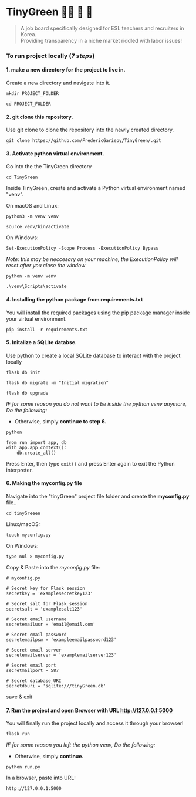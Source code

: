 # TinyGreen :teacher: :handshake: :school:
> A job board specifically designed for ESL teachers and recruiters in Korea.<br>
 Providing transparency in a niche market riddled with labor issues!

### To run project locally (*7 steps*)
#### 1. make a new directory for the project to live in.
Create a new directory and navigate into it.

`mkdir PROJECT_FOLDER`

`cd PROJECT_FOLDER`
#### 2. git clone this repository. 
Use git clone to clone the repository into the newly created directory.

`git clone https://github.com/FredericGariepy/TinyGreen/.git`

#### 3. Activate python virtual environment. 
Go into the the TinyGreen directory

`cd TinyGreen`

Inside TinyGreen, create and activate a Python virtual environment named "venv". 

On macOS and Linux:

`python3 -m venv venv`

`source venv/bin/activate`

On Windows:

`Set-ExecutionPolicy -Scope Process -ExecutionPolicy Bypass`

*Note: this may be neccesary on your machine, the ExecutionPolicy will reset after you close the window*

`python -m venv venv`

`.\venv\Scripts\activate`

#### 4. Installing the python package from requirements.txt
You will install the required packages using the pip package manager inside your virtual environment.

`pip install -r requirements.txt`

#### 5. Initalize a SQLite databse.
Use python to create a local SQLite database to interact with the project locally

`flask db init`

`flask db migrate -m "Initial migration"`

`flask db upgrade`

*IF for some reason you do not want to be inside the python venv anymore, Do the following:*

* Otherwise, simply **continue to step 6.**

`python`

```
from run import app, db
with app.app_context():
    db.create_all()
```
Press Enter, then type `exit()` and press Enter again to exit the Python interpreter.


#### 6. Making the myconfig.py file
Navigate into the "tinyGreen" project file folder and create the **myconfig.py** file..

`cd tinyGreeen`

Linux/macOS:

`touch myconfig.py`

On Windows:

`type nul > myconfig.py`

Copy & Paste into the *myconfig.py* file:

```
# myconfig.py

# Secret key for Flask session
secretkey = 'examplesecretkey123'

# Secret salt for Flask session
secretsalt = 'examplesalt123'

# Secret email username
secretemailusr = 'email@email.com'

# Secret email password
secretemailpsw = 'exampleemailpassword123'

# Secret email server
secretemailserver = 'examplemailserver123'

# Secret email port
secretmailport = 587

# Secret database URI
secretdburi = 'sqlite:///tinyGreen.db'
```
save & exit

#### 7. Run the project and open Browser with URL http://127.0.0.1:5000
You will finally run the project locally and access it through your browser!

`flask run`

*IF for some reason you left the python venv, Do the following:*

* Otherwise, simply **continue.**

`python run.py`

In a browser, paste into URL:

`http://127.0.0.1:5000`
